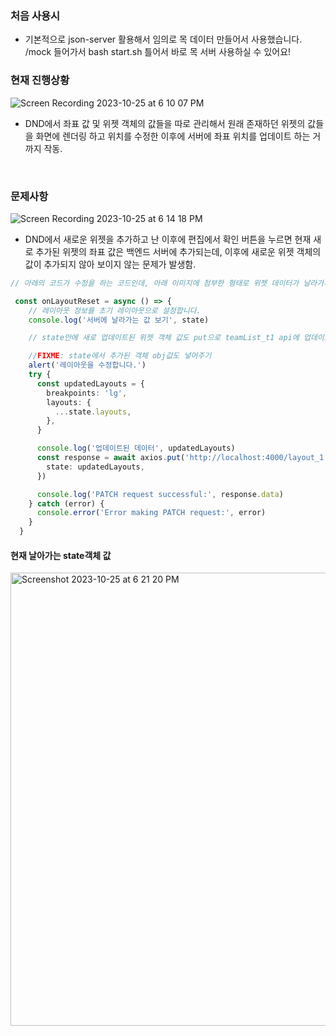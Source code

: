 ### 처음 사용시
- 기본적으로 json-server 활용해서 임의로 목 데이터 만들어서 사용했습니다. /mock 들어가서 bash start.sh 틀어서 바로 목 서버 사용하실 수 있어요!

### 현재 진행상황

![Screen Recording 2023-10-25 at 6 10 07 PM](https://github.com/asroq1/DND_Demo/assets/62472550/565d7c23-6cf9-4d9e-8fe2-f66602a79205)

- DND에서 좌표 값 및 위젯 객체의 값들을 따로 관리해서 원래 존재하던 위젯의 값들을 화면에 렌더링 하고 위치를 수정한 이후에 서버에 좌표 위치를 업데이트 하는 거까지 작동.


<br/>

### 문제사항
![Screen Recording 2023-10-25 at 6 14 18 PM](https://github.com/asroq1/DND_Demo/assets/62472550/328b47f3-18c5-4b2d-bd81-ba1361c46b5f)

- DND에서 새로운 위젯을 추가하고 난 이후에 편집에서 확인 버튼을 누르면 현재 새로 추가된 위젯의 좌표 값은 백엔드 서버에 추가되는데, 이후에 새로운 위젯 객체의 값이 추가되지 않아 보이지 않는 문제가 발생함.

```ts
// 아래의 코드가 수정을 하는 코드인데, 아래 이미지에 첨부한 형태로 위젯 데이터가 날라가서 widgetList api에도 동일하게 put요청을 해야하는 상황

 const onLayoutReset = async () => {
    // 레이아웃 정보를 초기 레이아웃으로 설정합니다.
    console.log('서버에 날라가는 값 보기', state)

    // state안에 새로 업데이트된 위젯 객체 값도 put으로 teamList_t1 api에 업데이트 해주면 될 거 같습니다.

    //FIXME: state에서 추가된 객체 obj값도 넣어주기
    alert('레이아웃을 수정합니다.')
    try {
      const updatedLayouts = {
        breakpoints: 'lg',
        layouts: {
          ...state.layouts,
        },
      }

      console.log('업데이트된 데이터', updatedLayouts)
      const response = await axios.put('http://localhost:4000/layout_1', {
        state: updatedLayouts,
      })

      console.log('PATCH request successful:', response.data)
    } catch (error) {
      console.error('Error making PATCH request:', error)
    }
  }
```
#### 현재 날아가는 state객체 값
<img width="725" alt="Screenshot 2023-10-25 at 6 21 20 PM" src="https://github.com/asroq1/DND_Demo/assets/62472550/958fb9e4-9b1e-46ef-b34d-e5f28dae4fbd">
